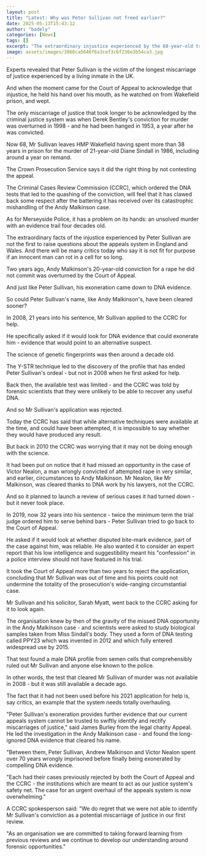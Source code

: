 ```yaml
---
layout: post
title: "Latest: Why was Peter Sullivan not freed earlier?"
date: 2025-05-13T15:43:12
author: "badely"
categories: [News]
tags: []
excerpt: "The extraordinary injustice experienced by the 68-year-old triggers questions over the appeals system."
image: assets/images/3866ca5646f6a3cef3c6f236e3b54ca3.jpg
---
```


Experts revealed that Peter Sullivan is the victim of the longest miscarriage of justice experienced by a living inmate in the UK.

And when the moment came for the Court of Appeal to acknowledge that injustice, he held his hand over his mouth, as he watched on from Wakefield prison, and wept.

The only miscarriage of justice that took longer to be acknowledged by the criminal justice system was when Derek Bentley's conviction for murder was overturned in 1998 - and he had been hanged in 1953, a year after he was convicted.

Now 68, Mr Sullivan leaves HMP Wakefield having spent more than 38 years in prison for the murder of 21-year-old Diane Sindall in 1986, including around a year on remand.

The Crown Prosecution Service says it did the right thing by not contesting the appeal. 

The Criminal Cases Review Commission (CCRC), which ordered the DNA tests that led to the quashing of the conviction, will feel that it has clawed back some respect after the battering it has received over its catastrophic mishandling of the Andy Malkinson case. 

As for Merseyside Police, it has a problem on its hands: an unsolved murder with an evidence trail four decades old.

The extraordinary facts of the injustice experienced by Peter Sullivan are not the first to raise questions about the appeals system in England and Wales. And there will be many critics today who say it is not fit for purpose if an innocent man can rot in a cell for so long.

Two years ago, Andy Malkinson's 20-year-old conviction for a rape he did not commit was overturned by the Court of Appeal.

And just like Peter Sullivan, his exoneration came down to DNA evidence.

So could Peter Sullivan's name, like Andy Malkinson's, have been cleared sooner?

In 2008, 21 years into his sentence, Mr Sullivan applied to the CCRC for help.

He specifically asked if it would look for DNA evidence that could exonerate him - evidence that would point to an alternative suspect.

The science of genetic fingerprints was then around a decade old.

The Y-STR technique led to the discovery of the profile that has ended Peter Sullivan's ordeal - but not in 2008 when he first asked for help.

Back then, the available test was limited - and the CCRC was told by forensic scientists that they were unlikely to be able to recover any useful DNA.

And so Mr Sullivan's application was rejected.

Today the CCRC has said that while alternative techniques were available at the time, and could have been attempted, it is impossible to say whether they would have produced any result.

But back in 2010 the CCRC was worrying that it may not be doing enough with the science. 

It had been put on notice that it had missed an opportunity in the case of Victor Nealon, a man wrongly convicted of attempted rape in very similar, and earlier, circumstances to Andy Malkinson. Mr Nealon, like Mr Malkinson, was cleared thanks to DNA work by his lawyers, not the CCRC.

And so it planned to launch a review of serious cases it had turned down - but it never took place. 

In 2019, now 32 years into his sentence - twice the minimum term the trial judge ordered him to serve behind bars - Peter Sullivan tried to go back to the Court of Appeal.

He asked if it would look at whether disputed bite-mark evidence, part of the case against him, was reliable. He also wanted it to consider an expert report that his low intelligence and suggestibility meant his "confession" in a police interview should not have featured in his trial.

It took the Court of Appeal more than two years to reject the application, concluding that Mr Sullivan was out of time and his points could not undermine the totality of the prosecution's wide-ranging circumstantial case.

Mr Sullivan and his solicitor, Sarah Myatt, went back to the CCRC asking for it to look again.

The organisation knew by then of the gravity of the missed DNA opportunity in the Andy Malkinson case - and scientists were asked to study biological samples taken from Miss Sindall's body. They used a form of DNA testing called PPY23 which was invented in 2012 and which fully entered widespread use by 2015.

That test found a male DNA profile from semen cells that comprehensibly ruled out Mr Sullivan and anyone else known to the police.

In other words, the test that cleared Mr Sullivan of murder was not available in 2008 - but it was still available a decade ago.

The fact that it had not been used before his 2021 application for help is, say critics, an example that the system needs totally overhauling.

"Peter Sullivan's exoneration provides further evidence that our current appeals system cannot be trusted to swiftly identify and rectify miscarriages of justice," said James Burley from the legal charity Appeal. He led the investigation in the Andy Malkinson case - and found the long-ignored DNA evidence that cleared his name.

"Between them, Peter Sullivan, Andrew Malkinson and Victor Nealon spent over 70 years wrongly imprisoned before finally being exonerated by compelling DNA evidence.

"Each had their cases previously rejected by both the Court of Appeal and the CCRC - the institutions which are meant to act as our justice system's safety net. The case for an urgent overhaul of the appeals system is now overwhelming."

A CCRC spokesperson said: "We do regret that we were not able to identify Mr Sullivan's conviction as a potential miscarriage of justice in our first review.

"As an organisation we are committed to taking forward learning from previous reviews and we continue to develop our understanding around forensic opportunities."


